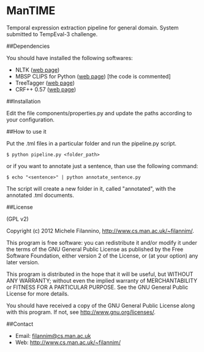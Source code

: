 ManTIME
=======

Temporal expression extraction pipeline for general domain. System submitted to TempEval-3 challenge.

##Dependencies

You should have installed the following softwares:
* NLTK ([web page](http://nltk.org/))
* MBSP CLIPS for Python ([web page](http://www.clips.ua.ac.be/software/mbsp-for-python)) [the code is commented]
* TreeTagger ([web page](http://www.ims.uni-stuttgart.de/projekte/corplex/TreeTagger/))
* CRF++ 0.57 ([web page](http://crfpp.googlecode.com/svn/trunk/doc/index.html))

##Installation

Edit the file components/properties.py and update the paths according to your configuration.

##How to use it

Put the .tml files in a particular folder and run the pipeline.py script.

    $ python pipeline.py <folder_path>

or if you want to annotate just a sentence, than use the following command:

    $ echo "<sentence>" | python annotate_sentence.py


The script will create a new folder in it, called "annotated", with the annotated .tml documents.

##License

(GPL v2)

Copyright (c) 2012 Michele Filannino, <http://www.cs.man.ac.uk/~filannim/>.

This program is free software: you can redistribute it and/or modify
it under the terms of the GNU General Public License as published by
the Free Software Foundation, either version 2 of the License, or
(at your option) any later version.

This program is distributed in the hope that it will be useful,
but WITHOUT ANY WARRANTY; without even the implied warranty of
MERCHANTABILITY or FITNESS FOR A PARTICULAR PURPOSE.  See the
GNU General Public License for more details.

You should have received a copy of the GNU General Public License
along with this program.  If not, see <http://www.gnu.org/licenses/>.

##Contact
- Email: filannim@cs.man.ac.uk
- Web: http://www.cs.man.ac.uk/~filannim/
